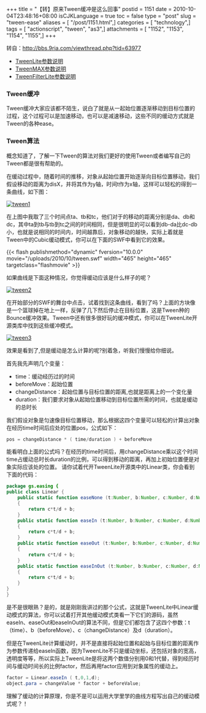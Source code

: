 +++
title = "【转】原来Tween缓冲是这么回事"
postid = 1151
date = 2010-10-04T23:48:16+08:00
isCJKLanguage = true
toc = false
type = "post"
slug = "tween-ease"
aliases = [ "/post/1151.html",]
categories = [ "technology",]
tags = [ "actionscript", "tween", "as3",]
attachments = [ "1152", "1153", "1154", "1155",]
+++


转自：<http://bbs.9ria.com/viewthread.php?tid=63977>

- [TweenLite参数说明](https://blog.zengrong.net/post/1109.html)
- [TweenMAX参数说明](https://blog.zengrong.net/post/1125.html)  
- [TweenFilterLite参数说明](https://blog.zengrong.net/post/1126.html)

### Tween缓冲

Tween缓冲大家应该都不陌生，说白了就是从一起始位置逐渐移动到目标位置的过程，这个过程可以是加速移动，也可以是减速移动，这些不同的缓动方式就是Tween的各种ease。

### Tween算法

概念知道了，了解一下Tween的算法对我们更好的使用Tween或者编写自己的Tween都是很有帮助的。  

在缓动过程中，随着时间的推移，对象从起始位置开始逐渐向目标位置移动，我们假设移动的距离为disX，并将其作为y轴，时间t作为x轴，这样可以轻松的得到一条曲线，如下图：

[![](/uploads/2010/10/tween1.jpg "tween1")](/uploads/2010/10/tween1.jpg)

在上图中我取了三个时间点ta、tb和tc，他们对于的移动的距离分别是da、db和dc，其中ta到tb与tb到tc之间的时间相同，但是很明显的可以看到db-da比dc-db小，也就是说相同的时间内，时间越靠后，对象移动的越快，实际上着就是Tween中的Cubic缓动模式，你可以在下面的SWF中看到它的效果。<!--more-->  

{{< flash publishmethod="dynamic" fversion="10.0.0" movie="/uploads/2010/10/tween.swf" width="465" height="465" targetclass="flashmovie" >}}  

如果曲线是下面这种情况，你觉得缓动应该是什么样子的呢？

[![](/uploads/2010/10/tween2.jpg "tween2")](/uploads/2010/10/tween2.jpg)

在开始部分的SWF的舞台中点击，试着找到这条曲线，看到了吗？上面的方块像是一个篮球掉在地上一样，反弹了几下然后停止在目标位置，这是Tween种的Bounce缓冲效果。Tween中还有很多很好玩的缓冲模式，你可以在TweenLite开源类库中找到这些缓冲模式。

[![](/uploads/2010/10/tween3.jpg "tween3")](/uploads/2010/10/tween3.jpg)

效果是看到了,但是缓动是怎么计算的呢?别着急，听我们慢慢给你细说。

首先我先声明几个变量：

-   time：缓动经历过的时间
-   beforeMove：起始位置
-   changeDistance：起始位置与目标位置的距离,也就是距离上的一个变化量
-   duration：我们要求对象从起始位置移动到目标位置所需的时间，也就是缓动的总时长

我们假设对象是匀速像目标位置移动，那么根据这四个变量可以轻松的计算出对象在经历time时间后应处的位置pos，公式如下：

``` actionscript
pos = changeDistance * ( time/duration ) + beforeMove
```

能看明白上面的公式吗？在经历的time时间后，用changeDistance乘以这个时间time占缓动总时长duration的比例，可以得到移动的距离，再加上初始位置便是对象实际应该处的位置。  请你试着代开TweenLite开源类中的Linear类，你会看到下面的代码：

``` actionscript
package gs.easing {
public class Linear {
	public static function easeNone (t:Number, b:Number, c:Number, d:Number):Number
	{
		return c*t/d + b;
	}
	public static function easeIn (t:Number, b:Number, c:Number, d:Number):Number 
	{
		return c*t/d + b;
	}
	public static function easeOut (t:Number, b:Number, c:Number, d:Number):Number 
	{
		return c*t/d + b;
	}
	public static function easeInOut (t:Number, b:Number, c:Number, d:Number):Number 
	{
		return c*t/d + b;
	}
}
}
```

是不是很眼熟？是的，就是刚刚我讲过的那个公式，这就是TweenLite中Linear缓动模式的算法，你可以试着打开其他缓动模式类看一下它们的源码，虽然easeIn、easeOut和easeInOut的算法不同，但是它们都包含了这四个参数：t（time）、b（beforeMove）、c（changeDistance）及d（duration）。  

但是在TweenLite计算缓动时，并不是直接将起始位置和起始与目标位置的距离作为参数传递给easeIn函数，因为TweenLite不只是缓动坐标，还包括对象的宽高，透明度等等，所以实际上TweenLite是将这两个数值分别用0和1代替，得到经历时间与缓动时间长的比例factor，然后再用factor应用到对象属性的缓动上。

``` actionscript
factor = Linear.easeIn ( t,0,1,d);
object.para = changeValue * factor + beforeValue;
```
理解了缓动的计算原理，你是不是可以运用大学里学的曲线方程写出自己的缓动模式呢？！
